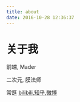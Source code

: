 ```yaml
---
title: about
date: 2016-10-28 12:36:37
---
```

# 关于我
前端, Mader 

二次元, 膜法师

常逛 [bilibili](http://space.bilibili.com/3128362),[知乎](https://www.zhihu.com/people/tian-cong-53),[微博](http://weibo.com/redsama)
